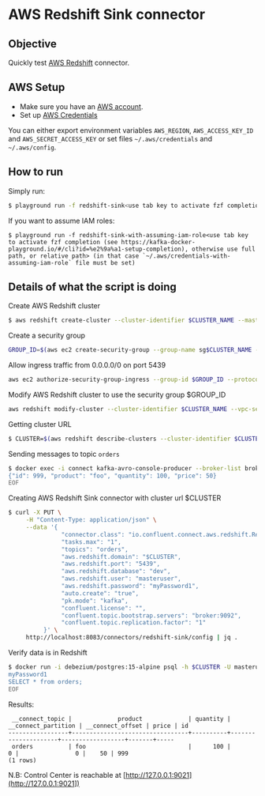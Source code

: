# AWS Redshift Sink connector



## Objective

Quickly test [AWS Redshift](https://docs.confluent.io/current/connect/kafka-connect-aws-redshift/index.html#kconnect-long-aws-redshift-sink-connector) connector.

## AWS Setup

* Make sure you have an [AWS account](https://docs.aws.amazon.com/streams/latest/dev/before-you-begin.html#setting-up-sign-up-for-aws).
* Set up [AWS Credentials](https://docs.confluent.io/kafka-connectors/s3-sink/current/overview.html#aws-credentials)

You can either export environment variables `AWS_REGION`, `AWS_ACCESS_KEY_ID` and `AWS_SECRET_ACCESS_KEY` or set files `~/.aws/credentials` and `~/.aws/config`.


## How to run

Simply run:

```bash
$ playground run -f redshift-sink<use tab key to activate fzf completion (see https://kafka-docker-playground.io/#/cli?id=%e2%9a%a1-setup-completion), otherwise use full path, or relative path>
```

If you want to assume IAM roles:

```
$ playground run -f redshift-sink-with-assuming-iam-role<use tab key to activate fzf completion (see https://kafka-docker-playground.io/#/cli?id=%e2%9a%a1-setup-completion), otherwise use full path, or relative path> (in that case `~/.aws/credentials-with-assuming-iam-role` file must be set)
```

## Details of what the script is doing

Create AWS Redshift cluster

```bash
$ aws redshift create-cluster --cluster-identifier $CLUSTER_NAME --master-username masteruser --master-user-password myPassword1 --node-type dc2.large --cluster-type single-node --publicly-accessible
```

Create a security group

```bash
GROUP_ID=$(aws ec2 create-security-group --group-name sg$CLUSTER_NAME --description "playground aws redshift" | jq -r .GroupId)
```

Allow ingress traffic from 0.0.0.0/0 on port 5439

```bash
aws ec2 authorize-security-group-ingress --group-id $GROUP_ID --protocol tcp --port 5439 --cidr "0.0.0.0/0"
```

Modify AWS Redshift cluster to use the security group $GROUP_ID

```bash
aws redshift modify-cluster --cluster-identifier $CLUSTER_NAME --vpc-security-group-ids $GROUP_ID
```

Getting cluster URL

```bash
$ CLUSTER=$(aws redshift describe-clusters --cluster-identifier $CLUSTER_NAME | jq -r .Clusters[0].Endpoint.Address)
```

Sending messages to topic `orders`

```bash
$ docker exec -i connect kafka-avro-console-producer --broker-list broker:9092 --property schema.registry.url=http://schema-registry:8081 --topic orders --property value.schema='{"type":"record","name":"myrecord","fields":[{"name":"id","type":"int"},{"name":"product", "type": "string"}, {"name":"quantity", "type": "int"}, {"name":"price","type": "float"}]}' << EOF
{"id": 999, "product": "foo", "quantity": 100, "price": 50}
EOF
```

Creating AWS Redshift Sink connector with cluster url $CLUSTER

```bash
$ curl -X PUT \
     -H "Content-Type: application/json" \
     --data '{
               "connector.class": "io.confluent.connect.aws.redshift.RedshiftSinkConnector",
               "tasks.max": "1",
               "topics": "orders",
               "aws.redshift.domain": "$CLUSTER",
               "aws.redshift.port": "5439",
               "aws.redshift.database": "dev",
               "aws.redshift.user": "masteruser",
               "aws.redshift.password": "myPassword1",
               "auto.create": "true",
               "pk.mode": "kafka",
               "confluent.license": "",
               "confluent.topic.bootstrap.servers": "broker:9092",
               "confluent.topic.replication.factor": "1"
          }' \
     http://localhost:8083/connectors/redshift-sink/config | jq .
```

Verify data is in Redshift

```bash
$ docker run -i debezium/postgres:15-alpine psql -h $CLUSTER -U masteruser -d dev -p 5439 << EOF
myPassword1
SELECT * from orders;
EOF
```

Results:

```
 __connect_topic |             product             | quantity | __connect_partition | __connect_offset | price | id
-----------------+---------------------------------+----------+---------------------+------------------+-------+-----
 orders          | foo                             |      100 |                   0 |                0 |    50 | 999
(1 rows)
```

N.B: Control Center is reachable at [http://127.0.0.1:9021](http://127.0.0.1:9021])
